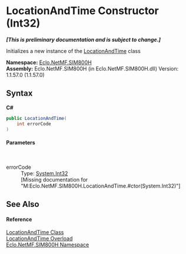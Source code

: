 # LocationAndTime Constructor (Int32)
 _**\[This is preliminary documentation and is subject to change.\]**_

Initializes a new instance of the <a href="T_Eclo_NetMF_SIM800H_LocationAndTime">LocationAndTime</a> class

**Namespace:**&nbsp;<a href="N_Eclo_NetMF_SIM800H">Eclo.NetMF.SIM800H</a><br />**Assembly:**&nbsp;Eclo.NetMF.SIM800H (in Eclo.NetMF.SIM800H.dll) Version: 1.1.57.0 (1.1.57.0)

## Syntax

**C#**<br />
``` C#
public LocationAndTime(
	int errorCode
)
```


#### Parameters
&nbsp;<dl><dt>errorCode</dt><dd>Type: <a href="http://msdn2.microsoft.com/en-us/library/td2s409d" target="_blank">System.Int32</a><br />\[Missing <param name="errorCode"/> documentation for "M:Eclo.NetMF.SIM800H.LocationAndTime.#ctor(System.Int32)"\]</dd></dl>

## See Also


#### Reference
<a href="T_Eclo_NetMF_SIM800H_LocationAndTime">LocationAndTime Class</a><br /><a href="Overload_Eclo_NetMF_SIM800H_LocationAndTime__ctor">LocationAndTime Overload</a><br /><a href="N_Eclo_NetMF_SIM800H">Eclo.NetMF.SIM800H Namespace</a><br />